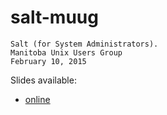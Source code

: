 salt-muug
=========

	Salt (for System Administrators).
	Manitoba Unix Users Group
	February 10, 2015

Slides available:
*	[online](https://secure.ciscodude.net/presentations/salt-muug)
